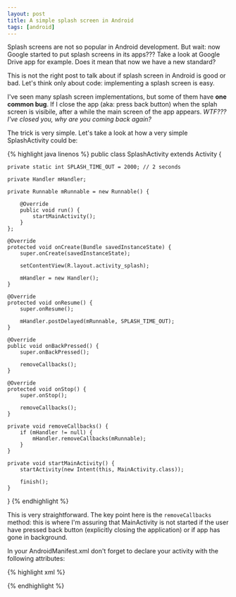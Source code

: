 ```yaml
---
layout: post
title: A simple splash screen in Android
tags: [android]
---
```


Splash screens are not so popular in Android development. But wait: now Google started to put splash screens in its apps???
Take a look at Google Drive app for example. Does it mean that now we have a new standard?

This is not the right post to talk about if splash screen in Android is good or bad. Let's think only about code: implementing a splash screen is easy.

I've seen many splash screen implementations, but some of them have <strong>one common bug</strong>. If I close the app (aka: press back button) when the splah screen is visibile, after a while the main screen of the app appears. <em>WTF??? I've closed you, why are you coming back again?</em>

The trick is very simple. Let's take a look at how a very simple SplashActivity could be:

{% highlight java linenos %}
public class SplashActivity extends Activity {

    private static int SPLASH_TIME_OUT = 2000; // 2 seconds

    private Handler mHandler;

    private Runnable mRunnable = new Runnable() {

        @Override
        public void run() {
            startMainActivity();
        }
    };

    @Override
    protected void onCreate(Bundle savedInstanceState) {
        super.onCreate(savedInstanceState);

        setContentView(R.layout.activity_splash);

        mHandler = new Handler();
    }

    @Override
    protected void onResume() {
        super.onResume();

        mHandler.postDelayed(mRunnable, SPLASH_TIME_OUT);
    }

    @Override
    public void onBackPressed() {
        super.onBackPressed();

        removeCallbacks();
    }

    @Override
    protected void onStop() {
        super.onStop();

        removeCallbacks();
    }

    private void removeCallbacks() {
        if (mHandler != null) {
            mHandler.removeCallbacks(mRunnable);
        }
    }

    private void startMainActivity() {
        startActivity(new Intent(this, MainActivity.class));

        finish();
    }
}
{% endhighlight %}

This is very straightforward. The key point here is the `removeCallbacks` method: this is where I'm assuring that MainActivity is not started if the user have pressed back button (explicitly closing the application) or if app has gone in background.

In your AndroidManifest.xml don't forget to declare your activity with the following attributes:

{% highlight xml %}

<activity
    android:name=".SplashActivity"
    android:configChanges="orientation|keyboardHidden"
    android:label="@string/application_name"
    android:noHistory="true" >
    <intent-filter>
        <action android:name="android.intent.action.MAIN"/>
        <category android:name="android.intent.category.LAUNCHER" />
    </intent-filter>
</activity>

{% endhighlight %}
